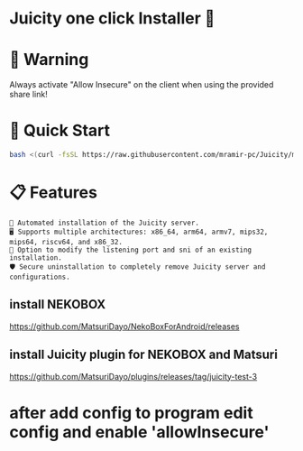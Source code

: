 # Juicity one click Installer 🚀

# 🚨 Warning

Always activate "Allow Insecure" on the client when using the provided share link!


# 🚀 Quick Start

```bash
bash <(curl -fsSL https://raw.githubusercontent.com/mramir-pc/Juicity/main/juicity-installer.sh)

```

# 📋 Features

    🔧 Automated installation of the Juicity server.
    🖥️ Supports multiple architectures: x86_64, arm64, armv7, mips32, mips64, riscv64, and x86_32.
    🔄 Option to modify the listening port and sni of an existing installation.
    🛡️ Secure uninstallation to completely remove Juicity server and configurations.



## install NEKOBOX 
https://github.com/MatsuriDayo/NekoBoxForAndroid/releases

## install Juicity plugin for NEKOBOX and Matsuri

https://github.com/MatsuriDayo/plugins/releases/tag/juicity-test-3

# after add config to program edit config and enable 'allowInsecure'
